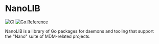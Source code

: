 # NanoLIB

[![CI](https://github.com/micromdm/nanolib/actions/workflows/CI/badge.svg)](https://github.com/micromdm/nanolib/actions) [![Go Reference](https://pkg.go.dev/badge/github.com/micromdm/nanolib.svg)](https://pkg.go.dev/github.com/micromdm/nanolib)

NanoLIB is a library of Go packages for daemons and tooling that support the "Nano" suite of MDM-related projects.
